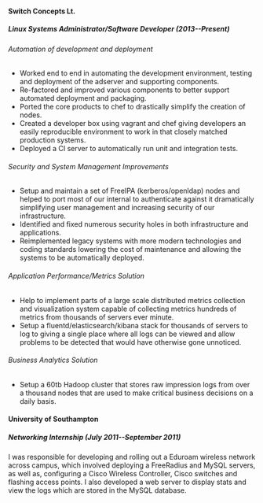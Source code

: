 #### Switch Concepts Lt.

##### Linux Systems Administrator/Software Developer (2013--Present)

###### Automation of development and deployment

* Worked end to end in automating the development environment, testing and deployment of the
  adserver and supporting components.
* Re-factored and improved various components to better support automated deployment and packaging.
* Ported the core products to chef to drastically simplify the creation of nodes.
* Created a developer box using vagrant and chef giving developers an easily reproducible
  environment to work in that closely matched production systems.
* Deployed a CI server to automatically run unit and integration tests.

###### Security and System Management Improvements

* Setup and maintain a set of FreeIPA (kerberos/openldap) nodes and helped to port most of our
  internal to authenticate against it dramatically simplifying user management and increasing
  security of our infrastructure.
* Identified and fixed numerous security holes in both infrastructure and applications.
* Reimplemented legacy systems with more modern technologies and coding standards lowering the cost
  of maintenance and allowing the systems to be automatically deployed.

###### Application Performance/Metrics Solution

* Help to implement parts of a large scale distributed metrics collection and visualization system
  capable of collecting metrics hundreds of metrics from thousands of servers ever minute.
* Setup a fluentd/elasticsearch/kibana stack for thousands of servers to log to giving a single
  place where all logs can be viewed and allow problems to be detected that would have otherwise
  gone unnoticed.

###### Business Analytics Solution

* Setup a 60tb Hadoop cluster that stores raw impression logs from over a thousand nodes that are
  used to make critical business decisions on a daily basis.


#### University of Southampton

##### Networking Internship (July 2011--September 2011)

I was responsible for developing and rolling out a Eduroam wireless network across campus, which
involved deploying a FreeRadius and MySQL servers, as well as, configuring a Cisco Wireless
Controller, Cisco switches and flashing access points. I also developed a web server to display
stats and view the logs which are stored in the MySQL database.
